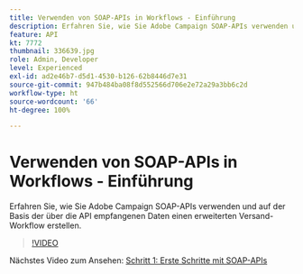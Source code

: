 ```yaml
---
title: Verwenden von SOAP-APIs in Workflows - Einführung
description: Erfahren Sie, wie Sie Adobe Campaign SOAP-APIs verwenden und auf der Basis der über die API empfangenen Daten einen erweiterten Versand-Workflow erstellen.
feature: API
kt: 7772
thumbnail: 336639.jpg
role: Admin, Developer
level: Experienced
exl-id: ad2e46b7-d5d1-4530-b126-62b8446d7e31
source-git-commit: 947b484ba08f8d552566d706e2e72a29a3bb6c2d
workflow-type: ht
source-wordcount: '66'
ht-degree: 100%

---
```


# Verwenden von SOAP-APIs in Workflows - Einführung

Erfahren Sie, wie Sie Adobe Campaign SOAP-APIs verwenden und auf der Basis der über die API empfangenen Daten einen erweiterten Versand-Workflow erstellen.

>[!VIDEO](https://video.tv.adobe.com/v/336639?quality=12)

Nächstes Video zum Ansehen: [Schritt 1: Erste Schritte mit SOAP-APIs](/help/tutorial-use-soap-apis/get-started-with-soap-apis.md)
